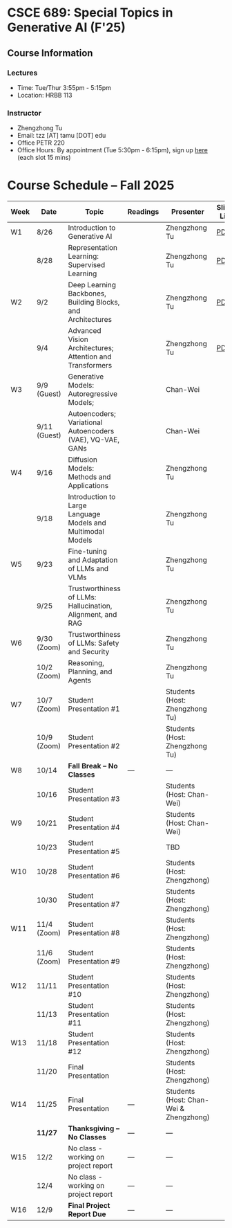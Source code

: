 # CSCE 689: Special Topics in Generative AI (F'25)

## Course Information

### Lectures

* Time: Tue/Thur 3:55pm - 5:15pm
* Location: HRBB 113

### Instructor

* Zhengzhong Tu
* Email: tzz [AT] tamu [DOT] edu
* Office PETR 220
* Office Hours: By appointment (Tue 5:30pm - 6:15pm), sign up [here](https://calendar.app.google/YvWoXV13mXZbYX799) (each slot 15 mins)

# Course Schedule – Fall 2025

| Week | Date         | Topic                                                       | Readings | Presenter                              | Slides Link | Recording | 
|------|--------------|-------------------------------------------------------------|-------|----------------------------------------|-----------|-----------|
| W1   | 8/26         | Introduction to Generative AI                               |       | Zhengzhong Tu                          | [PDF](https://drive.google.com/file/d/19aAcfyQHdYuvcUERMAnYaVOFSLTiC7Ke/view?usp=sharing) | See Slack |     
|      | 8/28         | Representation Learning: Supervised Learning                |       | Zhengzhong Tu                          | [PDF](https://drive.google.com/file/d/1DhG16u9cBwLJ1fPaOJ5EEHpqvNQKBjCx/view?usp=sharing) | See Slack |
| W2   | 9/2          | Deep Learning Backbones, Building Blocks, and Architectures |       | Zhengzhong Tu                          | [PDF](https://drive.google.com/file/d/1KtVqIN62HWqGwWqKxbASnhNF2iEdLPjn/view?usp=sharing) | See Slack |
|      | 9/4          | Advanced Vision Architectures; Attention and Transformers   |       | Zhengzhong Tu                          | [PDF](https://drive.google.com/file/d/1ynfS6kG7mvDhFXxElxN6jO84mogjTU4s/view?usp=sharing) | See Slack |
| W3   | 9/9  (Guest) | Generative Models: Autoregressive Models;                   |       | Chan-Wei                               |
|      | 9/11 (Guest) | Autoencoders; Variational Autoencoders (VAE), VQ-VAE, GANs  |       | Chan-Wei                               |
| W4   | 9/16         | Diffusion Models: Methods and Applications                  |       | Zhengzhong Tu                          |
|      | 9/18         | Introduction to Large Language Models and Multimodal Models |       | Zhengzhong Tu                          |
| W5   | 9/23         | Fine-tuning and Adaptation of LLMs and VLMs                 |       | Zhengzhong Tu                          |
|      | 9/25         | Trustworthiness of LLMs: Hallucination, Alignment, and RAG  |       | Zhengzhong Tu                          |
| W6   | 9/30 (Zoom)  | Trustworthiness of LLMs: Safety and Security                |       | Zhengzhong Tu                          |
|      | 10/2 (Zoom)  | Reasoning, Planning, and Agents                             |       | Zhengzhong Tu                                       |
| W7   | 10/7 (Zoom)  | Student Presentation #1                                     |       | Students (Host: Zhengzhong Tu)         |
|      | 10/9 (Zoom)  | Student Presentation #2                                     |       | Students (Host: Zhengzhong Tu)         |
| W8   | 10/14        | **Fall Break – No Classes**                                 | —     | —                                      |
|      | 10/16        | Student Presentation #3                                     |       | Students (Host: Chan-Wei)              |
| W9   | 10/21        | Student Presentation #4                                     |       | Students (Host: Chan-Wei)              |
|      | 10/23        | Student Presentation #5                                     |       | TBD                                    |
| W10  | 10/28        | Student Presentation #6                                     |       | Students (Host: Zhengzhong)            |
|      | 10/30        | Student Presentation #7                                     |       | Students (Host: Zhengzhong)            |
| W11  | 11/4 (Zoom)  | Student Presentation #8                                     |       | Students (Host: Zhengzhong)            |
|      | 11/6 (Zoom)  | Student Presentation #9                                     |       | Students (Host: Zhengzhong)            |
| W12  | 11/11        | Student Presentation #10                                    |       | Students (Host: Zhengzhong)            |
|      | 11/13        | Student Presentation #11                                    |       | Students (Host: Zhengzhong)            |
| W13  | 11/18        | Student Presentation #12                                    |       | Students (Host: Zhengzhong)            |
|      | 11/20        | Final Presentation                                          |       | Students (Host: Zhengzhong)            |
| W14  | 11/25        | Final Presentation                                          | —     | Students (Host: Chan-Wei & Zhengzhong) |
|      | **11/27**    | **Thanksgiving – No Classes**                               | —     | —                                      |
| W15  | 12/2         | No class - working on project report                        | —     | —                                       |
|      | 12/4         | No class - working on project report                        | —     | —                                       |
| W16  | 12/9         | **Final Project Report Due**                                | —     | —                                      |